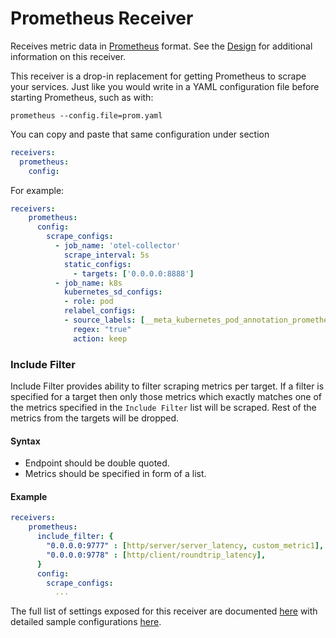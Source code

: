 # Prometheus Receiver

Receives metric data in [Prometheus](https://prometheus.io/) format. See the
[Design](DESIGN.md) for additional information on this receiver.

This receiver is a drop-in replacement for getting Prometheus to scrape your
services. Just like you would write in a YAML configuration file before
starting Prometheus, such as with:
```shell
prometheus --config.file=prom.yaml
```

You can copy and paste that same configuration under section
```yaml
receivers:
  prometheus:
    config:
```

For example:
```yaml
receivers:
    prometheus:
      config:
        scrape_configs:
          - job_name: 'otel-collector'
            scrape_interval: 5s
            static_configs:
              - targets: ['0.0.0.0:8888']
          - job_name: k8s
            kubernetes_sd_configs:
            - role: pod
            relabel_configs:
            - source_labels: [__meta_kubernetes_pod_annotation_prometheus_io_scrape]
              regex: "true"
              action: keep

```

### Include Filter
Include Filter provides ability to filter scraping metrics per target. If a
filter is specified for a target then only those metrics which exactly matches
one of the metrics specified in the `Include Filter` list will be scraped. Rest
of the metrics from the targets will be dropped.

#### Syntax
* Endpoint should be double quoted.
* Metrics should be specified in form of a list.

#### Example
```yaml
receivers:
    prometheus:
      include_filter: {
        "0.0.0.0:9777" : [http/server/server_latency, custom_metric1],
        "0.0.0.0:9778" : [http/client/roundtrip_latency],
      }
      config:
        scrape_configs:
          ...
```

The full list of settings exposed for this receiver are documented [here](./config.go)
with detailed sample configurations [here](./testdata/config.yaml).
